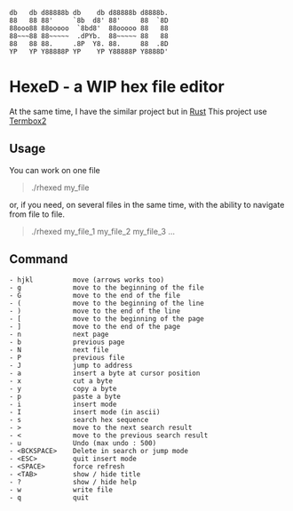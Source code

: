 ```
db   db d88888b db    db d88888b d8888b.
88   88 88'     `8b  d8' 88'     88  `8D
88ooo88 88ooooo  `8bd8'  88ooooo 88   88
88~~~88 88~~~~~  .dPYb.  88~~~~~ 88   88
88   88 88.     .8P  Y8. 88.     88  .8D
YP   YP Y88888P YP    YP Y88888P Y8888D'
```


# HexeD - a WIP hex file editor

At the same time, I have the similar project but in [Rust](https://github.com/LittleB0xes/rhexed)
This project use [Termbox2](https://github.com/termbox/termbox2)

## Usage
You can work on one file
> ./rhexed my_file

or, if you need, on several files in the same time, with the ability to navigate from file to file.
> ./rhexed my_file_1 my_file_2 my_file_3 ...

## Command
```
- hjkl          move (arrows works too)
- g             move to the beginning of the file
- G             move to the end of the file
- (             move to the beginning of the line
- )             move to the end of the line
- [             move to the beginning of the page
- ]             move to the end of the page
- n             next page
- b             previous page
- N             next file
- P             previous file
- J             jump to address
- a             insert a byte at cursor position
- x             cut a byte
- y             copy a byte 
- p             paste a byte
- i             insert mode
- I             insert mode (in ascii)
- s             search hex sequence
- >             move to the next search result
- <             move to the previous search result
- u             Undo (max undo : 500)
- <BCKSPACE>    Delete in search or jump mode
- <ESC>         quit insert mode
- <SPACE>       force refresh
- <TAB>         show / hide title
- ?             show / hide help
- w             write file
- q             quit
```

